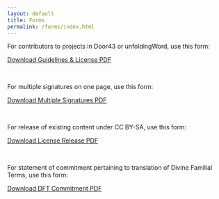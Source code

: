 ```yaml
---
layout: default
title: Forms
permalink: /forms/index.html
---
```



For contributors to projects in Door43 or unfoldingWord, use this form:

<a class="button" href="{{ site.baseurl }}{{ site.data.assets.legal-license-pdf.url }}">Download Guidelines & License PDF</a>

<br />

For multiple signatures on one page, use this form:

<a class="button" href="{{ site.baseurl }}{{ site.data.assets.uWLegalandDoctrinalStatementForm-pdf.url }}">Download Multiple Signatures PDF</a>

<br />

For release of existing content under CC BY-SA, use this form:

<a class="button" href="{{ site.baseurl }}{{ site.data.assets.legal-release-pdf.url }}">Download License Release PDF</a>

<br />

For statement of commitment pertaining to translation of Divine Familial Terms, use this form:

<a class="button" href="{{ site.baseurl }}{{ site.data.assets.dft-pdf.url }}">Download DFT Commitment PDF</a>
